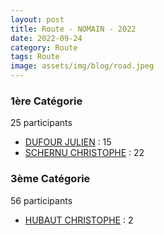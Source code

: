 ```yaml
---
layout: post
title: Route - NOMAIN - 2022
date: 2022-09-24
category: Route
tags: Route
image: assets/img/blog/road.jpeg
---
```


### 1ère Catégorie
25 participants
- [DUFOUR JULIEN](https://teamspecializedlille.cc/coureurs/dufourjulien) : 15
- [SCHERNU CHRISTOPHE](https://teamspecializedlille.cc/coureurs/schernuchristophe) : 22

### 3ème Catégorie
56 participants
- [HUBAUT CHRISTOPHE](https://teamspecializedlille.cc/coureurs/hubautchristophe) : 2
